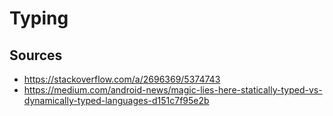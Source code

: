 Typing
======

Sources
-------

- https://stackoverflow.com/a/2696369/5374743
- https://medium.com/android-news/magic-lies-here-statically-typed-vs-dynamically-typed-languages-d151c7f95e2b
